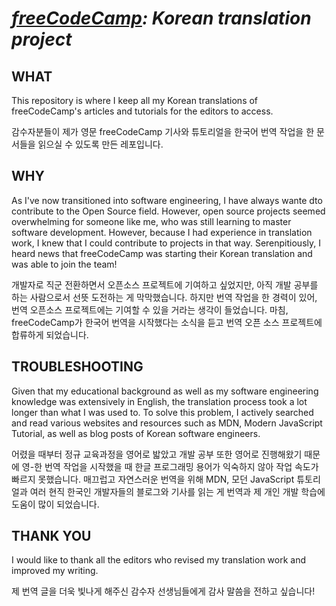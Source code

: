 # _[freeCodeCamp](https://www.freecodecamp.org/news): Korean translation project_

## WHAT
This repository is where I keep all my Korean translations of freeCodeCamp's articles and tutorials for the editors to access.    
     
감수자분들이 제가 영문 freeCodeCamp 기사와 튜토리얼을 한국어 번역 작업을 한 문서들을 읽으실 수 있도록 만든 레포입니다. 

## WHY 
As I've now transitioned into software engineering, I have always wante dto contribute to the Open Source field. However, open source projects seemed overwhelming for someone like me, who was still learning to master software development. However, because I had experience in translation work, I knew that I could contribute to projects in that way. Serenpitiously, I heard news that freeCodeCamp was starting their Korean translation and was able to join the team!    
    
개발자로 직군 전환하면서 오픈소스 프로젝트에 기여하고 싶었지만, 아직 개발 공부를 하는 사람으로서 선뜻 도전하는 게 막막했습니다. 하지만 번역 작업을 한 경력이 있어, 번역 오픈소스 프로젝트에는 기여할 수 있을 거라는 생각이 들었습니다. 마침, freeCodeCamp가 한국어 번역을 시작했다는 소식을 듣고 번역 오픈 소스 프로젝트에 합류하게 되었습니다. 


## TROUBLESHOOTING 
Given that my educational background as well as my software engineering knowledge was extensively in English, the translation process took a lot longer than what I was used to. To solve this problem, I actively searched and read various websites and resources such as MDN, Modern JavaScript Tutorial, as well as blog posts of Korean software engineers.    
    
어렸을 때부터 정규 교육과정을 영어로 밟았고 개발 공부 또한 영어로 진행해왔기 때문에 영-한 번역 작업을 시작했을 때 한글 프로그래밍 용어가 익숙하지 않아 작업 속도가 빠르지 못했습니다. 매끄럽고 자연스러운 번역을 위해 MDN, 모던 JavaScript 튜토리얼과 여러 현직 한국인 개발자들의 블로그와 기사를 읽는 게 번역과 제 개인 개발 학습에 도움이 많이 되었습니다. 


## THANK YOU
I would like to thank all the editors who revised my translation work and improved my writing.    
    
제 번역 글을 더욱 빛나게 해주신 감수자 선생님들에게 감사 말씀을 전하고 싶습니다! 
